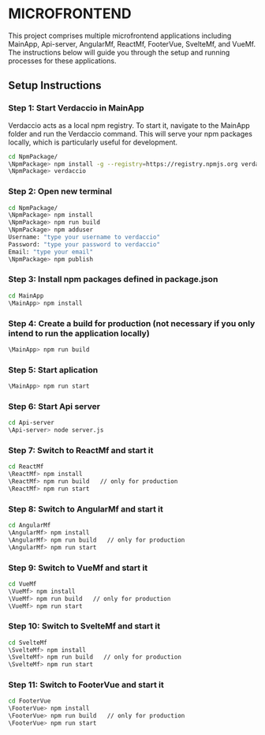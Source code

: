 # MICROFRONTEND

This project comprises multiple microfrontend applications including MainApp, Api-server, AngularMf, ReactMf, FooterVue, SvelteMf, and VueMf. The instructions below will guide you through the setup and running processes for these applications.

## Setup Instructions

### Step 1: Start Verdaccio in MainApp

Verdaccio acts as a local npm registry. To start it, navigate to the MainApp folder and run the Verdaccio command. This will serve your npm packages locally, which is particularly useful for development.

```bash
cd NpmPackage/
\NpmPackage> npm install -g --registry=https://registry.npmjs.org verdaccio
\NpmPackage> verdaccio
```

### Step 2: Open new terminal

```bash
cd NpmPackage/
\NpmPackage> npm install
\NpmPackage> npm run build
\NpmPackage> npm adduser
Username: "type your username to verdaccio"
Password: "type your password to verdaccio"
Email: "type your email"
\NpmPackage> npm publish
```

### Step 3: Install npm packages defined in package.json

```bash
cd MainApp
\MainApp> npm install
```

### Step 4: Create a build for production (not necessary if you only intend to run the application locally)

```bash
\MainApp> npm run build
```

### Step 5: Start aplication

```bash
\MainApp> npm run start
```

### Step 6: Start Api server

```bash
cd Api-server
\Api-server> node server.js
```

### Step 7: Switch to ReactMf and start it

```bash
cd ReactMf
\ReactMf> npm install
\ReactMf> npm run build   // only for production
\ReactMf> npm run start
```

### Step 8: Switch to AngularMf and start it

```bash
cd AngularMf
\AngularMf> npm install
\AngularMf> npm run build   // only for production
\AngularMf> npm run start
```

### Step 9: Switch to VueMf and start it

```bash
cd VueMf
\VueMf> npm install
\VueMf> npm run build   // only for production
\VueMf> npm run start
```

### Step 10: Switch to SvelteMf and start it

```bash
cd SvelteMf
\SvelteMf> npm install
\SvelteMf> npm run build   // only for production
\SvelteMf> npm run start
```

### Step 11: Switch to FooterVue and start it

```bash
cd FooterVue
\FooterVue> npm install
\FooterVue> npm run build   // only for production
\FooterVue> npm run start
```
